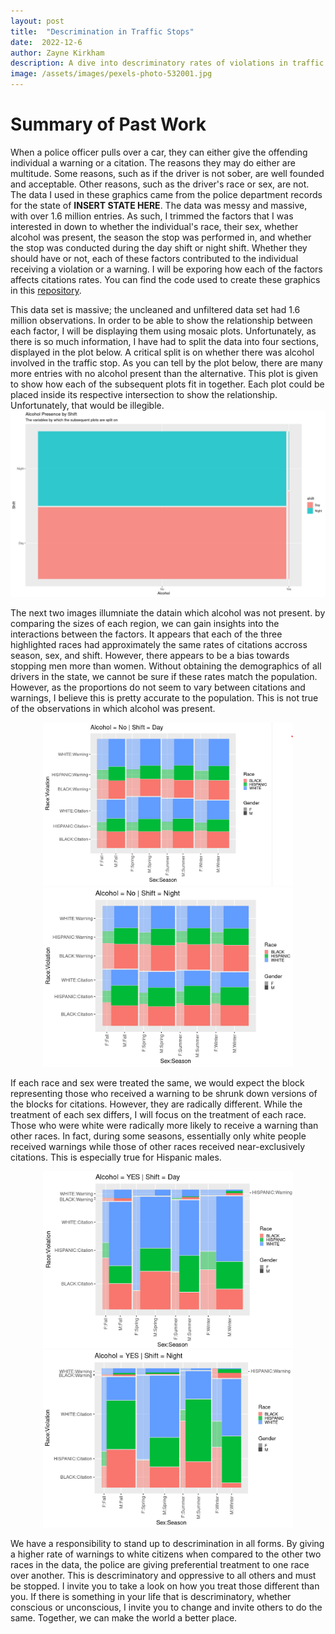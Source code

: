 ```yaml
---
layout: post
title:  "Descrimination in Traffic Stops"
date:  2022-12-6
author: Zayne Kirkham
description: A dive into descriminatory rates of violations in traffic stops
image: /assets/images/pexels-photo-532001.jpg
---
```


# Summary of Past Work
When a police officer pulls over a car, they can either give the offending individual a warning or a citation. The reasons they may do either are multitude. Some reasons, such as if the driver is not sober, are well founded and acceptable. Other reasons, such as the driver's race or sex, are not. The data I used in these graphics came from the police department records for the state of **INSERT STATE HERE**. The data was messy and massive, with over 1.6 million entries. As such, I trimmed the factors that I was interested in down to whether the individual's race, their sex, whether alcohol was present, the season the stop was performed in, and whether the stop was conducted during the day shift or night shift. Whether they should have or not, each of these factors contributed to the individual receiving a violation or a warning. I will be exporing how each of the factors affects citations rates. You can find the code used to create these graphics in this [repository](https://github.com/zayne-kirkham/386_Data_Story).

This data set is massive; the uncleaned and unfiltered data set had 1.6 million observations. In order to be able to show the relationship between each factor, I will be displaying them using mosaic plots. Unfortunately, as there is so much information, I have had to split the data into four sections, displayed in the plot below. A critical split is on whether there was alcohol involved in the traffic stop. As you can tell by the plot below, there are many more entries with no alcohol present than the alternative. This plot is given to show how each of the subsequent plots fit in together. Each plot could be placed inside its respective intersection to show the relationship. Unfortunately, that would be illegible. 
![FIGURE](https://raw.githubusercontent.com/zayne-kirkham/stat386-projects/main/assets/images/Context%20Plot.png)

The next two images illumniate the datain which alcohol was not present. by comparing the sizes of each region, we can gain insights into the interactions between the factors. It appears that each of the three highlighted races had approximately the same rates of citations accross season, sex, and shift. However, there appears to be a bias towards stopping men more than women. Without obtaining the demographics of all drivers in the state, we cannot be sure if these rates match the population. However, as the proportions do not seem to vary between citations and warnings, I believe this is pretty accurate to the population. This is not true of the observations in which alcohol was present. 
<div align="center">
<img src="https://raw.githubusercontent.com/zayne-kirkham/stat386-projects/main/assets/images/no_alcohol_day.png" alt="" style="width:400px;"/> <img src="https://raw.githubusercontent.com/zayne-kirkham/stat386-projects/main/assets/images/no_alcohol_night.png" alt="" style="width:400px;"/> 
<div align="left">

 If each race and sex were treated the same, we would expect the block representing those who received a warning to be shrunk down versions of the blocks for citations. However, they are radically different. While the treatment of each sex differs, I will focus on the treatment of each race. Those who were white were radically more likely to receive a warning than other races. In fact, during some seasons, essentially only white people received warnings while those of other races received near-exclusively citations. This is especially true for Hispanic males.  
 
<div align="center">
<img src="https://raw.githubusercontent.com/zayne-kirkham/stat386-projects/main/assets/images/alcohol_day.png" alt="" style="width:400px;"/> <img src="https://raw.githubusercontent.com/zayne-kirkham/stat386-projects/main/assets/images/alcohol_night.png" alt="" style="width:400px;"/> 
<div align="left">
  
We have a responsibility to stand up to descrimination in all forms. By giving a higher rate of warnings to white citizens when compared to the other two races in the data, the police are giving preferential treatment to one race over another. This is descriminatory and oppressive to all others and must be stopped. I invite you to take a look on how you treat those different than you. If there is something in your life that is descriminatory, whether conscious or unconscious, I invite you to change and invite others to do the same. Together, we can make the world a better place. 
  

